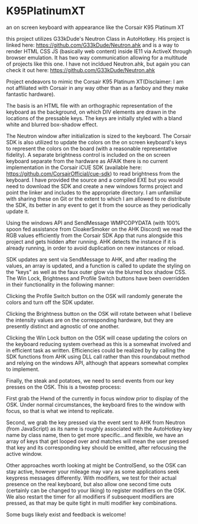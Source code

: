 # K95PlatinumXT
an on screen keyboard with appearance like the Corsair K95 Platinum XT

this project utilizes G33kDude's Neutron Class in AutoHotkey.  His project is linked here:  https://github.com/G33kDude/Neutron.ahk
and is a way to render HTML CSS JS (basically web content) inside IE11 via ActiveX through browser emulation.  It has two way communication allowing for a multitude of projects like this one. I have not incldued Neutron.ahk, but again you can check it out here: https://github.com/G33kDude/Neutron.ahk

Project endeavors to mimic the Corsair K95 Platinum XT(Disclaimer: I am not affiliated with Corsair in any way other than as a fanboy and they make fantastic hardware).

The basis is an HTML file with an orthographic representation of the keyboard as the background, on which DIV elements are drawn in the locations of the pressable keys.  The keys are initially styled with a bland white and blurred box-shadow effect.

The Neutron window after initialization is sized to the keyboard.  The Corsair SDK is also utilized to update the colors on the on screen keyboard's keys to represent the colors on the board (with a reasonable representative fidelity).  A separate brightness control is included on the on screen keyboard separate from the hardware as AFAIK there is no current implementation in the Corsair iCUE SDK (available here:  https://github.com/CorsairOfficial/cue-sdk) to read brightness from the keyboard.  I have provided the source and a compiled EXE but you would need to download the SDK and create a new windows forms project and point the linker and includes to the appropriate directory.  I am unfamiliar with sharing these on Git or the extent to which I am allowed to re distribute the SDK, its better in any event to get it from the source as they periodically update it.

Using the windows API and SendMessage WMPCOPYDATA (with 100% spoon fed assistance from CloakerSmoker on the AHK Discord) we read the RGB values efficiently from the Corsair SDK App that runs alongside this project and gets hidden after running.  AHK detects the instance if it is already running, in order to avoid duplication on new instances or reload.

SDK updates are sent via SendMessage to AHK, and after reading the values, an array is updated, and a function is called to update the styling on the "keys" as well as the faux outer glow via the blurred box shadow CSS.  The Win Lock, Brightness and Profile Switch buttons have been overridden in their functionality in the following manner:

Clicking the Profile Switch button on the OSK will randomly generate the colors and turn off the SDK updater.  

Clicking the Brightness button on the OSK will rotate between what I believe the intensity values are on the corresponding hardware, but they are presently distinct and agnostic of one another.

Clicking the Win Lock button on the OSK will cease updating the colors on the keyboard reducing system overhead as this is a somewhat involved and in efficient task as written.  Efficiencies could be realized by by calling the SDK functions from AHK using DLL call rather than this roundabout method and relying on the windows API, although that appears somewhat complex to implement.

Finally, the steak and potatoes, we need to send events from our key presses on the OSK.  This is a twostep process:

First grab the Hwnd of the currently in focus window prior to display of the OSK.  Under normal circumstances, the keyboard fires to the window with focus, so that is what we intend to replicate.

Second, we grab the key pressed via the event sent to AHK from Neutron (from JavaScript) as its name is roughly associated with the AutoHotkey key name by class name, then to get more specific...and flexible, we have an array of keys that get looped over and matches will mean the user pressed that key and its corresponding key should be emitted, after refocusing the active window.  

Other approaches worth looking at might be ControlSend, so the OSK can stay active, however your mileage may vary as some applications seek keypress messages differently.  With modifiers, we test for their actual presence on the real keyboard, but also allow one second time outs (certainly can be changed to your liking) to register modifiers on the OSK.  We also restart the timer for all modifiers if subsequent modifiers are pressed, as that may be quite tight in multi modifier key combinations.

Some bugs likely exist and feedback is welcome!
